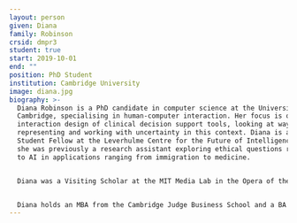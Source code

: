 ```yaml
---
layout: person
given: Diana
family: Robinson
crsid: dmpr3
student: true
start: 2019-10-01
end: ""
position: PhD Student
institution: Cambridge University
image: diana.jpg
biography: >-
  Diana Robinson is a PhD candidate in computer science at the University of
  Cambridge, specialising in human-computer interaction. Her focus is on
  interaction design of clinical decision support tools, looking at ways of
  representing and working with uncertainty in this context. Diana is also a
  Student Fellow at the Leverhulme Centre for the Future of Intelligence where
  she was previously a research assistant exploring ethical questions relating
  to AI in applications ranging from immigration to medicine. 


  Diana was a Visiting Scholar at the MIT Media Lab in the Opera of the Future group in 2017, working on the Philadelphia City Symphony. Prior to that, she worked as a Commodity Risk Analyst in BP's Integrated Supply and Trading business. She was a Princeton Project 55 Fellow in 2012/13. 


  Diana holds an MBA from the Cambridge Judge Business School and a BA in philosophy from Princeton University.
---
```

